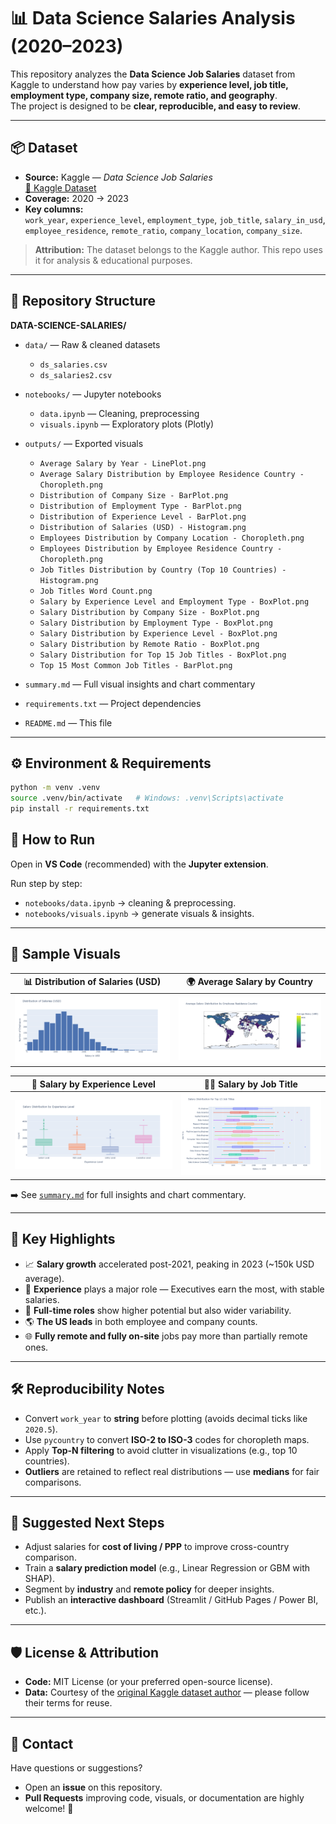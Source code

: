# 📊 Data Science Salaries Analysis (2020–2023)

This repository analyzes the **Data Science Job Salaries** dataset from Kaggle to understand how pay varies by **experience level, job title, employment type, company size, remote ratio, and geography**.  
The project is designed to be **clear, reproducible, and easy to review**.

---

## 📦 Dataset

- **Source:** Kaggle — *Data Science Job Salaries*  
  [🔗 Kaggle Dataset](https://www.kaggle.com/datasets/arnabchaki/data-science-salaries-2023)
- **Coverage:** 2020 → 2023  
- **Key columns:**  
  `work_year`, `experience_level`, `employment_type`, `job_title`, `salary_in_usd`,  
  `employee_residence`, `remote_ratio`, `company_location`, `company_size`.

> **Attribution:** The dataset belongs to the Kaggle author. This repo uses it for analysis & educational purposes.

---

## 📁 Repository Structure

**DATA-SCIENCE-SALARIES/**
- `data/` — Raw & cleaned datasets  
  - `ds_salaries.csv`  
  - `ds_salaries2.csv`  

- `notebooks/` — Jupyter notebooks  
  - `data.ipynb` — Cleaning, preprocessing  
  - `visuals.ipynb` — Exploratory plots (Plotly)  

- `outputs/` — Exported visuals  
  - `Average Salary by Year - LinePlot.png`  
  - `Average Salary Distribution by Employee Residence Country - Choropleth.png`  
  - `Distribution of Company Size - BarPlot.png`  
  - `Distribution of Employment Type - BarPlot.png`  
  - `Distribution of Experience Level - BarPlot.png`  
  - `Distribution of Salaries (USD) - Histogram.png`  
  - `Employees Distribution by Company Location - Choropleth.png`  
  - `Employees Distribution by Employee Residence Country - Choropleth.png`  
  - `Job Titles Distribution by Country (Top 10 Countries) - Histogram.png`  
  - `Job Titles Word Count.png`  
  - `Salary by Experience Level and Employment Type - BoxPlot.png`  
  - `Salary Distribution by Company Size - BoxPlot.png`  
  - `Salary Distribution by Employment Type - BoxPlot.png`  
  - `Salary Distribution by Experience Level - BoxPlot.png`  
  - `Salary Distribution by Remote Ratio - BoxPlot.png`  
  - `Salary Distribution for Top 15 Job Titles - BoxPlot.png`  
  - `Top 15 Most Common Job Titles - BarPlot.png`  

- `summary.md` — Full visual insights and chart commentary  
- `requirements.txt` — Project dependencies  
- `README.md` — This file  

--- 

## ⚙️ Environment & Requirements

```bash
python -m venv .venv
source .venv/bin/activate   # Windows: .venv\Scripts\activate
pip install -r requirements.txt
```

## 🚀 How to Run

Open in **VS Code** (recommended) with the **Jupyter extension**.

Run step by step:

- `notebooks/data.ipynb` → cleaning & preprocessing.  
- `notebooks/visuals.ipynb` → generate visuals & insights.  

---

## 🔎 Sample Visuals

| 📊 Distribution of Salaries (USD) | 🌍 Average Salary by Country |
|----------------------------------|------------------------------|
| ![Salary Histogram](outputs/Distribution%20of%20Salaries%20(USD)%20-%20Histogram.png) | ![Average Salary by Country](outputs/Average%20Salary%20Distribution%20by%20Employee%20Residence%20Country%20-%20Choropleth.png) |

| 💼 Salary by Experience Level | 👨‍💻 Salary by Job Title |
|------------------------------|--------------------------|
| ![Salary by Experience](outputs/Salary%20Distribution%20by%20Experience%20Level%20-%20BoxPlot.png) | ![Salary by Job Title](outputs/Salary%20Distribution%20for%20Top%2015%20Job%20Titles%20-%20BoxPlot.png) |

➡️ See [`summary.md`](summary.md) for full insights and chart commentary.

---

## 📌 Key Highlights

- 📈 **Salary growth** accelerated post-2021, peaking in 2023 (~150k USD average).
- 🧠 **Experience** plays a major role — Executives earn the most, with stable salaries.
- 💼 **Full-time roles** show higher potential but also wider variability.
- 🌎 **The US leads** in both employee and company counts.
- 🌐 **Fully remote and fully on-site** jobs pay more than partially remote ones.

---

## 🛠️ Reproducibility Notes

- Convert `work_year` to **string** before plotting (avoids decimal ticks like `2020.5`).
- Use `pycountry` to convert **ISO-2 to ISO-3** codes for choropleth maps.
- Apply **Top-N filtering** to avoid clutter in visualizations (e.g., top 10 countries).
- **Outliers** are retained to reflect real distributions — use **medians** for fair comparisons.

---

## 🧭 Suggested Next Steps

- Adjust salaries for **cost of living / PPP** to improve cross-country comparison.
- Train a **salary prediction model** (e.g., Linear Regression or GBM with SHAP).
- Segment by **industry** and **remote policy** for deeper insights.
- Publish an **interactive dashboard** (Streamlit / GitHub Pages / Power BI, etc.).

---

## 🛡️ License & Attribution

- **Code:** MIT License (or your preferred open-source license).
- **Data:** Courtesy of the [original Kaggle dataset author](https://www.kaggle.com/datasets/arnabchaki/data-science-salaries-2023) — please follow their terms for reuse.

---

## 🤝 Contact

Have questions or suggestions?

- Open an **issue** on this repository.
- **Pull Requests** improving code, visuals, or documentation are highly welcome! 🚀
